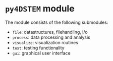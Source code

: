 # `py4DSTEM` module

The module consists of the following submodules:
- `file`: datastructures, filehandling, i/o
- `process`: data processing and analysis
- `visualize`: visualization routines
- `test`: testing functionality
- `gui`: graphical user interface

